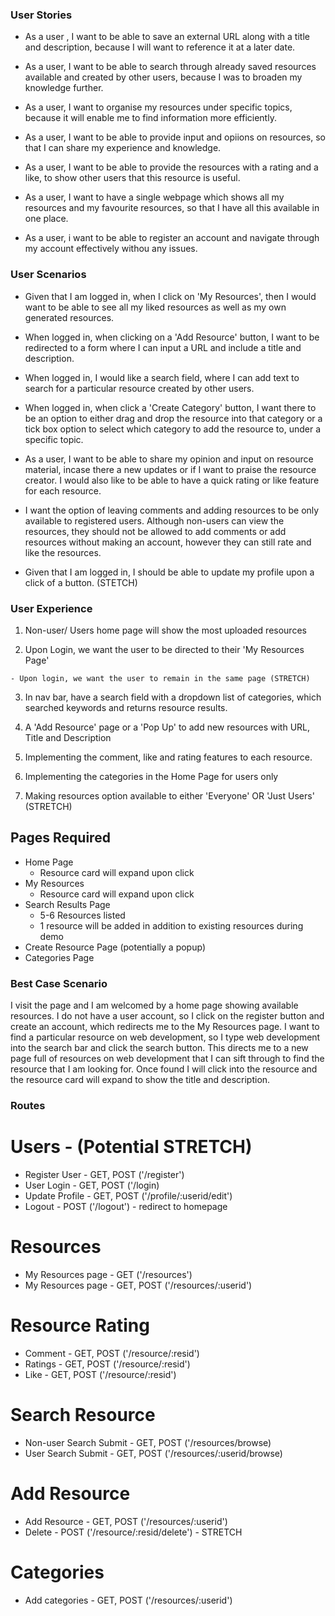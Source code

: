 ### User Stories

- As a user , I want to be able to save an external URL along with a title and description, because I will want to reference it at a later date.

- As a user, I want to be able to search through already saved resources available and created by other users, because I was to broaden my knowledge further.

- As a user, I want to organise my resources under specific topics, because it will enable me to find information more efficiently.

 - As a user, I want to be able to provide input and opiions on resources, so that I can share my experience and knowledge.

  - As a user, I want to be able to provide the resources with a rating and a like, to show other users that this resource is useful.

  - As a user, I want to have a single webpage which shows all my resources and my favourite resources, so that I have all this available in one place.

  - As a user, i want to be able to register an account and navigate through my account effectively withou any issues.

  ### User Scenarios

  -  Given that I am logged in, when I click on 'My Resources', then I would want to be able to see all my liked resources as well as my own generated resources.

  -  When logged in, when clicking on a 'Add Resource' button, I want to be redirected to a form where I can input a URL and include a title and description.

  - When logged in, I would like a search field, where I can add text to search for a particular resource created by other users.

  - When logged in, when click a 'Create Category' button, I want there to be an option to either drag and drop the resource into that category or a tick box option to select which category to add the resource to, under a specific topic.

  - As a user, I want to be able to share my opinion and input on resource material, incase there a new updates or if I want to praise the resource creator. I would also like to be able to have a quick rating or like feature for each resource.

  - I want the option of leaving comments and adding resources to be only available to registered users. Although non-users can view the resources, they should not be allowed to add comments or add resources without making an account, however they can still rate and like the resources.

  - Given that I am logged in, I should be able to update my profile upon a click of a button. (STETCH)


  ### User Experience

  1. Non-user/ Users home page will show the most uploaded resources

  2.  Upon Login, we want the user to be directed to their 'My Resources Page'

    - Upon login, we want the user to remain in the same page (STRETCH)

  3. In nav bar, have a search field with a dropdown list of categories, which searched keywords and returns resource results.

  4. A 'Add Resource' page or a 'Pop Up' to add new resources with URL, Title and Description

  5. Implementing the comment, like and rating features to each resource.

  6. Implementing the categories in the Home Page for users only

  7. Making resources option available to either 'Everyone' OR 'Just Users' (STRETCH)
 
  ## Pages Required

  - Home Page
    - Resource card will expand upon click
  - My Resources
    - Resource card will expand upon click
  - Search Results Page
    - 5-6 Resources listed
    - 1 resource will be added in addition to existing resources during demo
  - Create Resource Page (potentially a popup)
  - Categories Page

### Best Case Scenario

I visit the page and I am welcomed by a home page showing available resources. I do not have a user account, so I click on the register button and create an account, which redirects me to the My Resources page. I want to find a particular resource on web development, so I type web development into the search bar and click the search button. This directs me to a new page full of resources on web development that I can sift through to find the resource that I am looking for. Once found I will click into the resource and the resource card will expand to show the title and description.

### Routes 

# Users - (Potential STRETCH)
- Register User - GET, POST ('/register')
- User Login - GET, POST ('/login)
- Update Profile - GET, POST ('/profile/:userid/edit')
- Logout - POST ('/logout') - redirect to homepage

# Resources 
- My Resources page - GET ('/resources')
- My Resources page - GET, POST ('/resources/:userid')

# Resource Rating
- Comment - GET, POST ('/resource/:resid')
- Ratings - GET, POST ('/resource/:resid')
- Like - GET, POST ('/resource/:resid')

# Search Resource
- Non-user Search Submit - GET, POST ('/resources/browse)
- User Search Submit - GET, POST ('/resources/:userid/browse)

# Add Resource
- Add Resource - GET, POST ('/resources/:userid')
- Delete - POST ('/resource/:resid/delete') - STRETCH

# Categories
- Add categories - GET, POST ('/resources/:userid')
